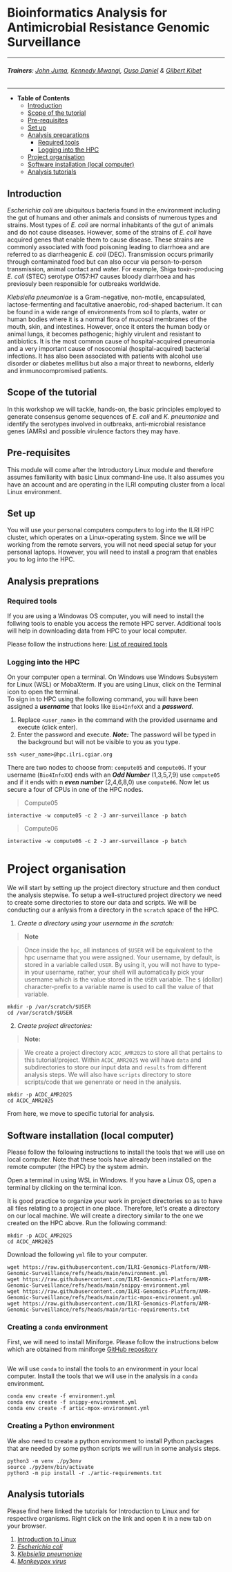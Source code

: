 # Bioinformatics Analysis for Antimicrobial Resistance Genomic Surveillance  

---  

###### **_Trainers_**: [John Juma](https://github.com/ajodeh-juma), [Kennedy Mwangi](https://github.com/wanjauk), [Ouso Daniel](https://github.com/ousodaniel) & [Gilbert Kibet](https://github.com/kibet-gilbert)

---

- **Table of Contents**
  - [Introduction](#introduction)
  - [Scope of the tutorial](#scope-of-the-tutorial)
  - [Pre-requisites](#pre-requisites)
  - [Set up](#set-up)
  - [Analysis preparations](#analysis-preprations)
    - [Required tools](#required-tools)
    - [Logging into the HPC](#logging-into-the-hpc)
  - [Project organisation](#project-organisation)
  - [Software installation (local computer)](#software-installation-local-computer)
  - [Analysis tutorials](#analysis-tutorials)


## Introduction  
*Escherichia coli* are ubiquitous bacteria found in the environment including the gut of humans and other animals and consists of numerous types and strains. Most types of *E. coli* are normal inhabitants of the gut of animals and do not cause diseases. However, some of the strains of *E. coli* have acquired genes that enable them to cause disease. These strains are commonly associated with food poisoning leading to diarrhoea and are referred to as diarrheagenic *E. coli* (DEC). Transmission occurs primarily through contaminated food but can also occur via person-to-person transmission, animal contact and water. For example, Shiga toxin-producing *E. coli* (STEC) serotype O157:H7 causes bloody diarrhoea and has previosuly been responsible for outbreaks worldwide.   

*Klebsiella pneumoniae* is a Gram-negative, non-motile, encapsulated, lactose-fermenting and facultative anaerobic, rod-shaped bacterium.  It can be found in a wide range of environments from soil to plants, water or human bodies where it is a normal flora of mucosal membranes of the mouth, skin, and intestines. However, once it enters the human body or animal lungs, it becomes pathogenic; highly virulent and resistant to antibiotics. It is the most common cause of hospital-acquired pneumonia and a very important cause of nosocomial (hospital-acquired) bacterial infections. It has also been associated with patients with alcohol use disorder or diabetes mellitus but also a major threat to newborns, elderly and immunocompromised patients.

## Scope of the tutorial  
In this workshop we will tackle, hands-on, the basic principles employed to generate consensus genome sequences of *E. coli* and *K. pneumoniae* and identify the serotypes involved in outbreaks, anti-microbial resistance genes (AMRs) and possible virulence factors they may have. 

## Pre-requisites  
This module will come after the Introductory Linux module and therefore assumes familiarity with basic Linux command-line use. It also assumes you have an account and are operating in the ILRI computing cluster from a local Linux environment. 

## Set up  
You will use your personal computers computers to log into the ILRI HPC cluster, which operates on a Linux-operating system. Since we will be working from the remote servers, you will not need special setup for your personal laptops. However, you will need to install a program that enables you to log into the HPC.

## Analysis preprations

### Required tools
If you are using a Windowas OS computer, you will need to install the follwing tools to enable you access the remote HPC server. Additional tools will help
in downloading data from HPC to your local computer.

Please follow the instructions here: [List of required tools](https://github.com/ILRI-Genomics-Platform/trainings-required-software)

### Logging into the HPC
On your computer open a terminal. On Windows use Windows Subsystem for Linux (WSL) or MobaXterm. If you are using Linux, click on the Terminal icon to open the terminal.  
To sign in to HPC using the following command, you will have been assigned a ***username*** that looks like `Bio4InfoXX` and a ***password***.
1. Replace `<user_name>` in the command with the provided username and execute (click enter). 
2. Enter the password and execute. ***Note:*** The password will be typed in the background but will not be visible to you as you type.
```
ssh <user_name>@hpc.ilri.cgiar.org
```
There are two nodes to choose from: `compute05`  and `compute06`. If your username (`Bio4InfoXX`) ends with an ***Odd Number*** (1,3,5,7,9) use `compute05` and if it ends with n ***even number*** (2,4,6,8,0) use `compute06`. Now let us secure a four of CPUs in one of the HPC nodes.  
>Compute05
```
interactive -w compute05 -c 2 -J amr-surveillance -p batch
```
>Compute06
```
interactive -w compute06 -c 2 -J amr-surveillance -p batch
```

# Project organisation  
We will start by setting up the project directory structure and then conduct the analysis stepwise. To setup a well-structured project directory we need to create some directories to store our data and scripts. We will be conducting our a anlysis from a directory in the `scratch` space of the HPC.  

1. *Create a directory using your username in the scratch:*
>**Note**

>Once inside the `hpc`, all instances of ```$USER``` will be equivalent to the hpc username that you were assigned. Your username, by default, is stored in a variable called `USER`. By using it, you will not have to type-in your username, rather, your shell will automatically pick your username which is the value stored in the `USER` variable. The `$` (dollar) character-prefix to a variable name is used to call the value of that variable.

```
mkdir -p /var/scratch/$USER
cd /var/scratch/$USER
```
2. *Create project directories:*
> **Note:** 

> We create a project directory `ACDC_AMR2025` to store all that pertains to this tutorial/project. Within `ACDC_AMR2025` we will have `data` and subdirectories to store our input data and `results` from different analysis steps. We will also have `scripts` directory to store scripts/code that we genenrate or need in the analysis.

```
mkdir -p ACDC_AMR2025
cd ACDC_AMR2025
```

From here, we move to specific tutorial for analysis.

## Software installation (local computer)
Please follow the following instructions to install the tools that we will use on local computer. Note that these tools have already been installed on the remote computer (the HPC) by the system admin.

Open a terminal in using WSL in Windows. If you have a Linux OS, open a terminal by clicking on the terminal icon. 

It is good practice to organize your work in project directories so as to have all files relating to a project in one place. Therefore, let's create a directory
on our local machine. We will create a directory similar to the one we created on the HPC above. Run the following command:

```
mkdir -p ACDC_AMR2025
cd ACDC_AMR2025
```

Download the following `yml` file to your computer.
```
wget https://raw.githubusercontent.com/ILRI-Genomics-Platform/AMR-Genomic-Surveillance/refs/heads/main/environment.yml
wget https://raw.githubusercontent.com/ILRI-Genomics-Platform/AMR-Genomic-Surveillance/refs/heads/main/snippy-environment.yml
wget https://raw.githubusercontent.com/ILRI-Genomics-Platform/AMR-Genomic-Surveillance/refs/heads/main/artic-mpox-environment.yml
wget https://raw.githubusercontent.com/ILRI-Genomics-Platform/AMR-Genomic-Surveillance/refs/heads/main/artic-requirements.txt
```

### Creating a `conda` environment
First, we will need to install Miniforge. Please follow the instructions below which are obtained from miniforge [GitHub repository](https://github.com/conda-forge/miniforge?tab=readme-ov-file#unix-like-platforms-macos-linux--wsl)

```

```

We will use `conda` to install the tools to an environment in your local computer.
Install the tools that we will use in the analysis in a `conda` environment.

```
conda env create -f environment.yml
conda env create -f snippy-environment.yml
conda env create -f artic-mpox-environment.yml
```

### Creating a Python environment
We also need to create a python environment to install Python packages that are needed by some python scripts we will run in some analysis steps.
```
python3 -m venv ./py3env
source ./py3env/bin/activate
python3 -m pip install -r ./artic-requirements.txt
```


## Analysis tutorials
Please find here linked the tutorials for Introduction to Linux and for respective organisms. Right click on the link and open it in a new tab on your browser.

1. [Introduction to Linux](linux_hpc_intro.md)
2. [*Escherichia coli*](bacterial-amr-analysis-for-illumina.md)
3. [*Klebsiella pneumoniae*](bacterial-amr-analysis-for-ont.md) 
4. [*Monkeypox virus*](mpox-genome-analysis-illumina.md)

